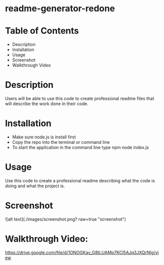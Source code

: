 # readme-generator-redone

# Table of Contents
- Description
- Installation
- Usage
- Screenshot
- Walkthrough Video

# Description
Users will be able to use this code to create professional readme files that will describe the work done in their code.

# Installation
- Make sure node.js is install first
- Copy the repo into the terminal or command line
- To start the application in the command line type npm node index.js 

# Usage
Use this code to create a professional readme describing what the code is doing and what the project is.

# Screenshot
![alt text](./images/screenshot.png? raw=true "screenshot")

# Walkthrough Video:
https://drive.google.com/file/d/1ONOGKav_G8tLUAMp7KCl5AJq3JXQrNIg/view
    